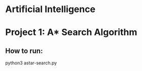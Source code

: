# Artificial Intelligence
# Project 1: A* Search Algorithm

## How to run:
python3 astar-search.py <infile> <outfile>